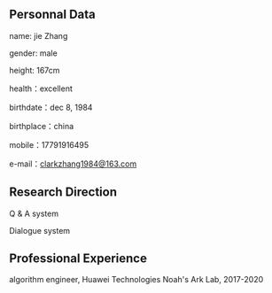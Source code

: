 
## Personnal Data

   name: jie Zhang
   
   gender: male
   
   height: 167cm
   
   health：excellent
   
   birthdate：dec 8, 1984
   
   birthplace：china
   
   mobile：17791916495
   
   e-mail：clarkzhang1984@163.com

## Research Direction

   Q & A system 
   
   Dialogue system
   

## Professional Experience

   algorithm engineer, Huawei Technologies Noah's Ark Lab, 2017-2020



